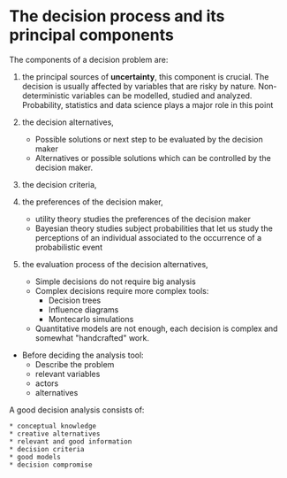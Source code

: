 # The decision process and its principal components

The components of a decision problem are:

1. the principal sources of **uncertainty**,
    this component is crucial. The decision is usually affected by variables
    that are risky by nature. Non-deterministic variables can be modelled,
    studied and analyzed. Probability, statistics and data science plays a major
    role in this point

2. the decision alternatives,
    * Possible solutions or next step to be evaluated by the decision maker
    * Alternatives or possible solutions which can be controlled by the decision
      maker.
3. the decision criteria,
4. the preferences of the decision maker,
    * utility theory studies the preferences of the decision maker
    * Bayesian theory studies subject probabilities that let us study the
      perceptions of an individual associated to the occurrence of a
      probabilistic event
5. the evaluation process of the decision alternatives,
    * Simple decisions do not require big analysis
    * Complex decisions require more complex tools:
        * Decision trees
        * Influence diagrams
        * Montecarlo simulations
    * Quantitative models are not enough, each decision is complex and somewhat
      "handcrafted" work.

* Before deciding the analysis tool:
    * Describe the problem
    * relevant variables
    * actors
    * alternatives

A good decision analysis consists of:

    * conceptual knowledge
    * creative alternatives
    * relevant and good information
    * decision criteria
    * good models
    * decision compromise



